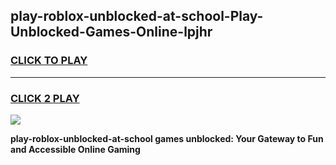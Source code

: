 
## play-roblox-unblocked-at-school-Play-Unblocked-Games-Online-lpjhr
<h3>
<a href="https://premium76.site?title=play-roblox-unblocked-at-school&ref=25A">CLICK TO PLAY</a></h3>
<hr>

<h3>
<a href="https://premium76.site?title=play-roblox-unblocked-at-school&ref=25A">CLICK 2 PLAY</a>
  
</h3>

<a href="https://premium76.site?title=play-roblox-unblocked-at-school&ref=25A"><img src="https://clearcache.store/games.png"></a>


**play-roblox-unblocked-at-school games unblocked: Your Gateway to Fun and Accessible Online Gaming**
